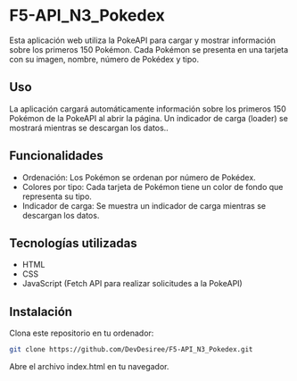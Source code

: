 # F5-API_N3_Pokedex

Esta aplicación web utiliza la PokeAPI para cargar y mostrar información sobre los primeros 150 Pokémon. Cada Pokémon se presenta en una tarjeta con su imagen, nombre, número de Pokédex y tipo.

## Uso
La aplicación cargará automáticamente información sobre los primeros 150 Pokémon de la PokeAPI al abrir la página. Un indicador de carga (loader) se mostrará mientras se descargan los datos..

## Funcionalidades
- Ordenación: Los Pokémon se ordenan por número de Pokédex.
- Colores por tipo: Cada tarjeta de Pokémon tiene un color de fondo que representa su tipo.
- Indicador de carga: Se muestra un indicador de carga mientras se descargan los datos.


## Tecnologías utilizadas
- HTML
- CSS
- JavaScript (Fetch API para realizar solicitudes a la PokeAPI)

## Instalación
Clona este repositorio en tu ordenador:
```bash
git clone https://github.com/DevDesiree/F5-API_N3_Pokedex.git
```
Abre el archivo index.html en tu navegador.
